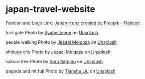 # japan-travel-website
Favicon and Logo Link:
<a href="https://www.flaticon.com/free-icons/japan" title="japan icons">Japan icons created by Freepik - Flaticon</a>

torii gate
Photo by <a href="https://unsplash.com/de/@_______life_?utm_source=unsplash&utm_medium=referral&utm_content=creditCopyText">Syuhei Inoue</a> on <a href="https://unsplash.com/photos/kaoHI0iHJPM?utm_source=unsplash&utm_medium=referral&utm_content=creditCopyText">Unsplash</a>
  
  people walking Photo by <a href="https://unsplash.com/@jezar?utm_source=unsplash&utm_medium=referral&utm_content=creditCopyText">Jezael Melgoza</a> on <a href="https://unsplash.com/photos/layMbSJ3YOE?utm_source=unsplash&utm_medium=referral&utm_content=creditCopyText">Unsplash</a>
  
  shibuya city Photo by <a href="https://unsplash.com/@jezar?utm_source=unsplash&utm_medium=referral&utm_content=creditCopyText">Jezael Melgoza</a> on <a href="https://unsplash.com/photos/alY6_OpdwRQ?utm_source=unsplash&utm_medium=referral&utm_content=creditCopyText">Unsplash</a>
  
  sakura tree Photo by <a href="https://unsplash.com/ko/@sorasagano?utm_source=unsplash&utm_medium=referral&utm_content=creditCopyText">Sora Sagano</a> on <a href="https://unsplash.com/photos/8sOZJ8JF0S8?utm_source=unsplash&utm_medium=referral&utm_content=creditCopyText">Unsplash</a>
  
  pagoda and mt fuji Photo by <a href="https://unsplash.com/@tianshu?utm_source=unsplash&utm_medium=referral&utm_content=creditCopyText">Tianshu Liu</a> on <a href="https://unsplash.com/photos/aqZ3UAjs_M4?utm_source=unsplash&utm_medium=referral&utm_content=creditCopyText">Unsplash</a>
  